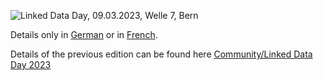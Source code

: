 ![Linked Data Day, 09.03.2023, Welle 7, Bern](/static-assets/img/linked-data-day-2024-de.png)

Details only in [German](?lang=de) or in [French](?lang=fr).
  
Details of the previous edition can be found here [Community/Linked Data Day 2023](/community/linked-data-day-2023/)
